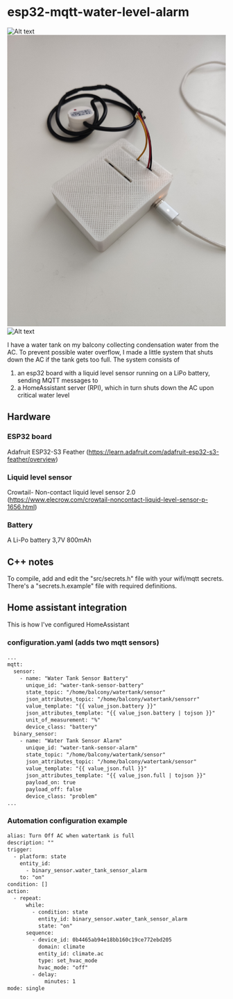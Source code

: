 # esp32-mqtt-water-level-alarm

![Alt text](img/img1.jpg?raw=true "Title")
![Alt text](img/img2.jpg?raw=true "Title")
![Alt text](img/img3.jpg?raw=true "Title")

I have a water tank on my balcony collecting condensation water from the AC.
To prevent possible water overflow, I made a little system that shuts down the AC if the tank gets too full.
The system consists of
1) an esp32 board with a liquid level sensor running on a LiPo battery, sending MQTT messages to
2) a HomeAssistant server (RPI), which in turn shuts down the AC upon critical water level

## Hardware

### ESP32 board
Adafruit ESP32-S3 Feather (https://learn.adafruit.com/adafruit-esp32-s3-feather/overview)

### Liquid level sensor
Crowtail- Non-contact liquid level sensor 2.0 (https://www.elecrow.com/crowtail-noncontact-liquid-level-sensor-p-1656.html)

### Battery
A Li-Po battery 3,7V 800mAh 

## C++ notes
To compile, add and edit the "src/secrets.h" file with your wifi/mqtt secrets. 
There's a "secrets.h.example" file with required definitions.

## Home assistant integration
This is how I've configured HomeAssistant

### configuration.yaml (adds two mqtt sensors)

~~~code
...
mqtt:
  sensor:
    - name: "Water Tank Sensor Battery"
      unique_id: "water-tank-sensor-battery"
      state_topic: "/home/balcony/watertank/sensor"
      json_attributes_topic: "/home/balcony/watertank/sensorr"
      value_template: "{{ value_json.battery }}"
      json_attributes_template: "{{ value_json.battery | tojson }}"
      unit_of_measurement: "%"
      device_class: "battery"
  binary_sensor:
    - name: "Water Tank Sensor Alarm"
      unique_id: "water-tank-sensor-alarm"
      state_topic: "/home/balcony/watertank/sensor"
      json_attributes_topic: "/home/balcony/watertank/sensor"
      value_template: "{{ value_json.full }}"
      json_attributes_template: "{{ value_json.full | tojson }}"
      payload_on: true
      payload_off: false
      device_class: "problem"
...
~~~

### Automation configuration example

~~~code
alias: Turn Off AC when watertank is full
description: ""
trigger:
  - platform: state
    entity_id:
      - binary_sensor.water_tank_sensor_alarm
    to: "on"
condition: []
action:
  - repeat:
      while:
        - condition: state
          entity_id: binary_sensor.water_tank_sensor_alarm
          state: "on"
      sequence:
        - device_id: 0b4465ab94e18bb160c19ce772ebd205
          domain: climate
          entity_id: climate.ac
          type: set_hvac_mode
          hvac_mode: "off"
        - delay:
            minutes: 1
mode: single
~~~

